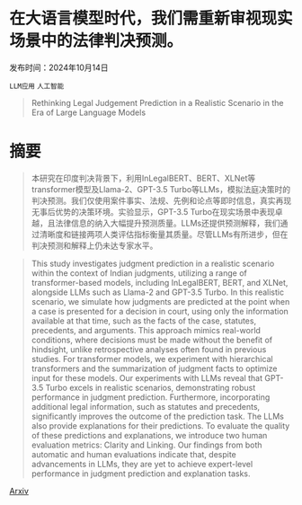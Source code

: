 # 在大语言模型时代，我们需重新审视现实场景中的法律判决预测。

发布时间：2024年10月14日

`LLM应用` `人工智能`

> Rethinking Legal Judgement Prediction in a Realistic Scenario in the Era of Large Language Models

# 摘要

> 本研究在印度判决背景下，利用InLegalBERT、BERT、XLNet等transformer模型及Llama-2、GPT-3.5 Turbo等LLMs，模拟法庭决策时的判决预测。我们仅使用案件事实、法规、先例和论点等即时信息，真实再现无事后优势的决策环境。实验显示，GPT-3.5 Turbo在现实场景中表现卓越，且法律信息的纳入大幅提升预测质量。LLMs还提供预测解释，我们通过清晰度和链接两项人类评估指标衡量其质量。尽管LLMs有所进步，但在判决预测和解释上仍未达专家水平。

> This study investigates judgment prediction in a realistic scenario within the context of Indian judgments, utilizing a range of transformer-based models, including InLegalBERT, BERT, and XLNet, alongside LLMs such as Llama-2 and GPT-3.5 Turbo. In this realistic scenario, we simulate how judgments are predicted at the point when a case is presented for a decision in court, using only the information available at that time, such as the facts of the case, statutes, precedents, and arguments. This approach mimics real-world conditions, where decisions must be made without the benefit of hindsight, unlike retrospective analyses often found in previous studies. For transformer models, we experiment with hierarchical transformers and the summarization of judgment facts to optimize input for these models. Our experiments with LLMs reveal that GPT-3.5 Turbo excels in realistic scenarios, demonstrating robust performance in judgment prediction. Furthermore, incorporating additional legal information, such as statutes and precedents, significantly improves the outcome of the prediction task. The LLMs also provide explanations for their predictions. To evaluate the quality of these predictions and explanations, we introduce two human evaluation metrics: Clarity and Linking. Our findings from both automatic and human evaluations indicate that, despite advancements in LLMs, they are yet to achieve expert-level performance in judgment prediction and explanation tasks.

[Arxiv](https://arxiv.org/abs/2410.10542)
